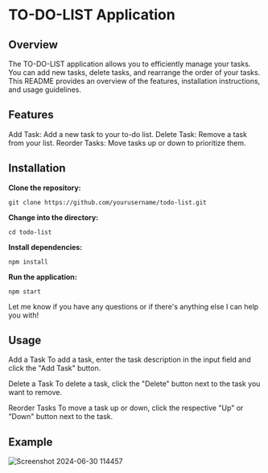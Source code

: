 # TO-DO-LIST Application

## Overview

The TO-DO-LIST application allows you to efficiently manage your tasks. You can add new tasks, delete tasks, and rearrange the order of your tasks. This README provides an overview of the features, installation instructions, and usage guidelines.

## Features

Add Task: Add a new task to your to-do list.
Delete Task: Remove a task from your list.
Reorder Tasks: Move tasks up or down to prioritize them.

## Installation

**Clone the repository:**
```
git clone https://github.com/yourusername/todo-list.git
```
**Change into the directory:**
```
cd todo-list
```
**Install dependencies:**
```
npm install
```
**Run the application:**
```
npm start
```
Let me know if you have any questions or if there's anything else I can help you with!

## Usage
Add a Task
To add a task, enter the task description in the input field and click the "Add Task" button.

Delete a Task
To delete a task, click the "Delete" button next to the task you want to remove.

Reorder Tasks
To move a task up or down, click the respective "Up" or "Down" button next to the task.

## Example

![Screenshot 2024-06-30 114457](https://github.com/Milad361/to-do-list/assets/174198691/52cc1f7b-9006-4422-b383-8426b099066e)

